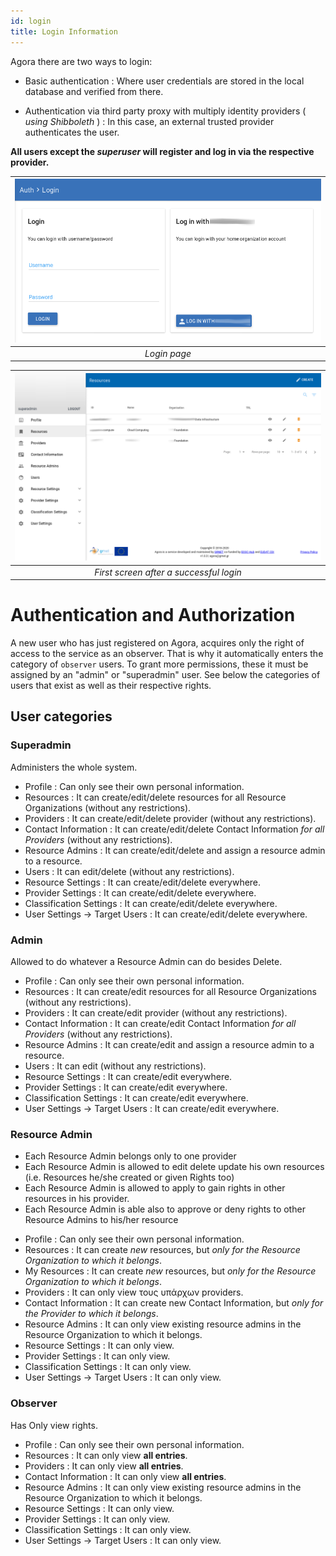 ```yaml
---
id: login
title: Login Information
---
```


Agora there are two ways to login:

* Basic authentication : Where user credentials are stored in the local database and verified from there.

* Authentication via third party proxy with multiply identity providers ( *using Shibboleth* ) : In this case, an external trusted provider authenticates the user.

**All users except the *superuser* will register and log in via the respective provider.**


| ![The Login Page](assets/login_0.png) |
|:----------------------------------:|
| *Login page* |

| ![After successful login](assets/login_1.png) |
|:----------------------------------:|
| *First screen after a successful login* |





Authentication and Authorization
=================================

A new user who has just registered on Agora, acquires only the right of access to the service as an observer.
That is why it automatically enters the category of `observer` users.
To grant more permissions, these it must be assigned by an "admin" or "superadmin" user.
See below the categories of users that exist as well as their respective rights.



## User categories

### Superadmin
Administers the whole system.

* Profile                       : Can only see their own personal information.
* Resources                     : It can create/edit/delete resources for all Resource Organizations (without any restrictions).
* Providers                     : It can create/edit/delete provider (without any restrictions).
* Contact Information           : It can create/edit/delete Contact Information *for all Providers* (without any restrictions).
* Resource Admins               : It can create/edit/delete and assign a resource admin to a resource.
* Users                         : It can edit/delete (without any restrictions).
* Resource Settings             : It can create/edit/delete everywhere.
* Provider Settings             : It can create/edit/delete everywhere.
* Classification Settings       : It can create/edit/delete everywhere.
* User Settings -> Target Users : It can create/edit/delete everywhere.


### Admin
Allowed to do whatever a Resource Admin can do besides Delete.

* Profile                       : Can only see their own personal information.
* Resources                     : It can create/edit resources for all Resource Organizations (without any restrictions).
* Providers                     : It can create/edit provider (without any restrictions).
* Contact Information           : It can create/edit Contact Information *for all Providers* (without any restrictions).
* Resource Admins               : It can create/edit and assign a resource admin to a resource.
* Users                         : It can edit (without any restrictions).
* Resource Settings             : It can create/edit everywhere.
* Provider Settings             : It can create/edit everywhere.
* Classification Settings       : It can create/edit everywhere.
* User Settings -> Target Users : It can create/edit everywhere.


### Resource Admin
- Each Resource Admin belongs only to one provider
- Each Resource Admin is allowed to edit delete update his own resources (i.e. Resources he/she created or given Rights too)
- Each Resource Admin is allowed to apply to gain rights in other resources in his provider.
- Each Resource Admin is able also to approve or deny rights to other Resource Admins to his/her resource


* Profile                       : Can only see their own personal information.
* Resources                     : It can create *new* resources, but *only for the Resource Organization to which it belongs*.
* My Resources                  : It can create *new* resources, but *only for the Resource Organization to which it belongs*.
* Providers                     : It can only view τους υπάρχων providers.
* Contact Information           : It can create new Contact Information, but *only for the Provider to which it belongs*.
* Resource Admins               : It can only view existing resource admins in the Resource Organization to which it belongs.
* Resource Settings             : It can only view.
* Provider Settings             : It can only view.
* Classification Settings       : It can only view.
* User Settings -> Target Users : It can only view.


### Observer
Has Only view rights.

* Profile                       : Can only see their own personal information.
* Resources                     : It can only view **all entries**.
* Providers                     : It can only view **all entries**.
* Contact Information           : It can only view **all entries**.
* Resource Admins               : It can only view existing resource admins in the Resource Organization to which it belongs.
* Resource Settings             : It can only view.
* Provider Settings             : It can only view.
* Classification Settings       : It can only view.
* User Settings -> Target Users : It can only view.

